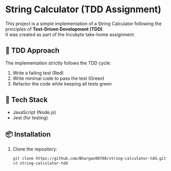 # String Calculator (TDD Assignment)

This project is a simple implementation of a String Calculator following the principles of **Test-Driven Development (TDD)**.  
It was created as part of the Incubyte take-home assignment.

## 🧪 TDD Approach

The implementation strictly follows the TDD cycle:
1. Write a failing test (Red)
2. Write minimal code to pass the test (Green)
3. Refactor the code while keeping all tests green

## 🔧 Tech Stack

- JavaScript (Node.js)
- Jest (for testing)

## 📦 Installation

1. Clone the repository:
   ```bash
   git clone https://github.com/Bhargav00708/string-calculator-tdd.git
   cd string-calculator-tdd

